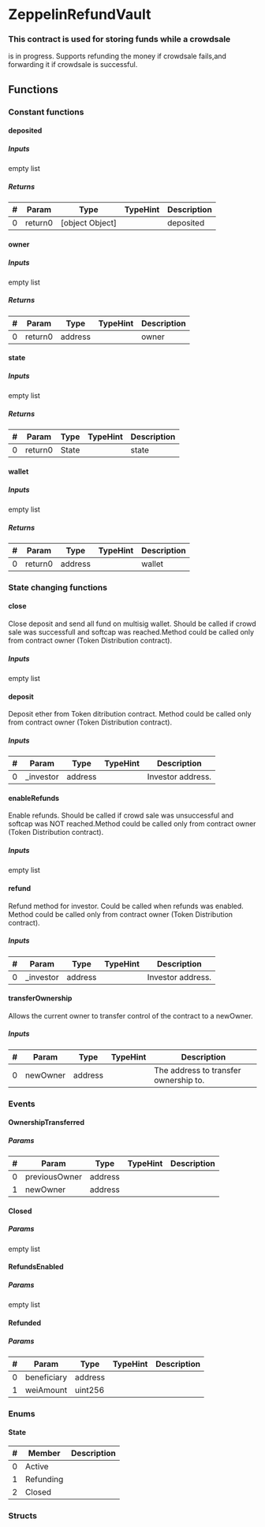 












# ZeppelinRefundVault

### This contract is used for storing funds while a crowdsale

is in progress. Supports refunding the money if crowdsale fails,and forwarding it if crowdsale is successful.

## Functions



### Constant functions

#### deposited




##### Inputs

empty list


##### Returns

|#  |Param|Type|TypeHint|Description|
|---|-----|----|--------|-----------|
|0|return0|[object Object]||deposited|


#### owner




##### Inputs

empty list


##### Returns

|#  |Param|Type|TypeHint|Description|
|---|-----|----|--------|-----------|
|0|return0|address||owner|


#### state




##### Inputs

empty list


##### Returns

|#  |Param|Type|TypeHint|Description|
|---|-----|----|--------|-----------|
|0|return0|State||state|


#### wallet




##### Inputs

empty list


##### Returns

|#  |Param|Type|TypeHint|Description|
|---|-----|----|--------|-----------|
|0|return0|address||wallet|






### State changing functions

#### close

Close deposit and send all fund on multisig wallet.
Should be called if crowd sale was successfull and softcap was reached.Method could be called only from contract owner (Token Distribution contract).

##### Inputs

empty list


#### deposit

Deposit ether from Token ditribution contract.
Method could be called only from contract owner (Token Distribution contract).

##### Inputs

|#  |Param|Type|TypeHint|Description|
|---|-----|----|--------|-----------|
|0|_investor|address||Investor address.|


#### enableRefunds

Enable refunds.
Should be called if crowd sale was unsuccessful and softcap was NOT reached.Method could be called only from contract owner (Token Distribution contract).

##### Inputs

empty list


#### refund

Refund method for investor. Could be called when refunds was enabled.
Method could be called only from contract owner (Token Distribution contract).

##### Inputs

|#  |Param|Type|TypeHint|Description|
|---|-----|----|--------|-----------|
|0|_investor|address||Investor address.|


#### transferOwnership

Allows the current owner to transfer control of the contract to a newOwner.


##### Inputs

|#  |Param|Type|TypeHint|Description|
|---|-----|----|--------|-----------|
|0|newOwner|address||The address to transfer ownership to.|






### Events

#### OwnershipTransferred




##### Params

|#  |Param|Type|TypeHint|Description|
|---|-----|----|--------|-----------|
|0|previousOwner|address|||
|1|newOwner|address|||


#### Closed




##### Params

empty list


#### RefundsEnabled




##### Params

empty list


#### Refunded




##### Params

|#  |Param|Type|TypeHint|Description|
|---|-----|----|--------|-----------|
|0|beneficiary|address|||
|1|weiAmount|uint256|||





### Enums

#### State




|#  |Member|Description|
|---|------|-----------|
|0|Active||
|1|Refunding||
|2|Closed||




### Structs



